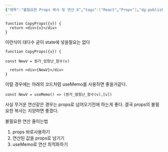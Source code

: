 ```yaml
---
{"제목":"불필요한 Props 복사 및 연산 X","tags":["React","Props"],"dg-publish":true,"permalink":"/공부/React/불필요한 Props 복사 및 연산 X/","dgPassFrontmatter":true,"created":"2024-09-29T18:11:12.365+09:00","updated":"2025-04-21T10:12:48.349+09:00"}
---
```



```tsx
function CopyProps({v}) {
  return <div>{v}</div>
}
```

이런식이 대다수 굳이 state에 넣을필요는 없다

```tsx
function CopyProps({v}) {

const NewV = 뭔가_엄청난_함수(v)

  return <div>{NewV}</div>
}
```

이럴 경우에는 아래의 코드처럼 useMemo를 사용하면 좋을거같다.

```tsx
const NewV = useMemo() => (뭔가_엄청난_함수(v),[v])
```

사실 무거운 연산같은 경우는 props로 넘어오기전에 하는게 좋다.
결국 props의 불필요한 복사는 지양하면 좋겠다.

불필요한 연산 줄이는법

1. props 바로사용하기
2. 연산된 값을 props로 넘기기
3. useMemo로 연산 최적화하기

